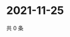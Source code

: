 # 2021-11-25

共 0 条

<!-- BEGIN WEIBO -->
<!-- 最后更新时间 Thu Nov 25 2021 13:12:58 GMT+0800 (China Standard Time) -->

<!-- END WEIBO -->
